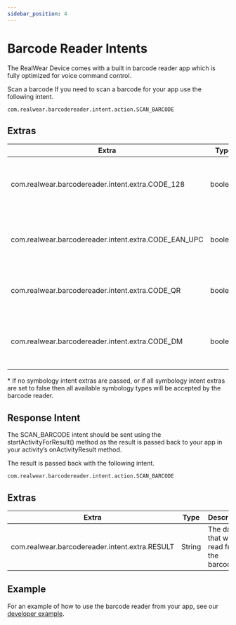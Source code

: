 ```yaml
---
sidebar_position: 4
---
```


# Barcode Reader Intents

The RealWear Device comes with a built in barcode reader app which is fully optimized for voice command control.

Scan a barcode
If you need to scan a barcode for your app use the following intent.

`com.realwear.barcodereader.intent.action.SCAN_BARCODE`

## Extras

| Extra | Type | Description |
| ----- | ---- | ----------- |
| com.realwear.barcodereader.intent.extra.CODE_128 | boolean | Add the ability to read Code 128 symbology barcodes* |
| com.realwear.barcodereader.intent.extra.CODE_EAN_UPC | boolean | Add the ability to read EAN/UPC symbology barcodes* |
| com.realwear.barcodereader.intent.extra.CODE_QR | boolean | Add the ability to read QR symbology barcodes* |
| com.realwear.barcodereader.intent.extra.CODE_DM | boolean | Add the ability to read Data Matrix symbology barcodes* |

\* If no symbology intent extras are passed, or if all symbology intent extras are set to false then all available symbology types will be accepted by the barcode reader.

## Response Intent

The SCAN_BARCODE intent should be sent using the startActivityForResult() method as the result is passed back to your app in your activity’s onActivityResult method.

The result is passed back with the following intent.

`com.realwear.barcodereader.intent.action.SCAN_BARCODE`

## Extras

| Extra | Type | Description |
| ----- | ---- | ----------- |
| com.realwear.barcodereader.intent.extra.RESULT | String | The data that was read from the barcode |

## Example

For an example of how to use the barcode reader from your app, see our [developer example](https://github.com/realwear/Developer-Examples/blob/master/hmt1developerexamples/src/main/java/com/realwear/hmt1developerexamples/BarcodeActivity.java).
